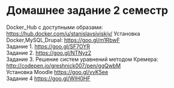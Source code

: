 # Домашнее задание 2 семестр
Docker_Hub c доступными образами: <a href="https://hub.docker.com/u/stanislavsiviskiy/">https://hub.docker.com/u/stanislavsiviskiy/</a>
Установка Docker,MySQL,Drupal: <a href="https://goo.gl/m1RbwF">https://goo.gl/m1RbwF</a><br/>
Задание 1.  <a href="https://goo.gl/SF7OYR">https://goo.gl/SF7OYR</a><br/>
Задание 2.  <a href="https://goo.gl/NTNyz2">https://goo.gl/NTNyz2</a><br/>
Задание 3. Решение систем уравнений методом Кремера: <a href="http://codepen.io/greshnick007/pen/ggQwbM">http://codepen.io/greshnick007/pen/ggQwbM</a><br/>
Установка Moodle <a href="https://goo.gl/vvK5ee">https://goo.gl/vvK5ee</a><br/>
Задание 4 <a href="https://goo.gl/WIH0HF">https://goo.gl/WIH0HF</a><br/>
